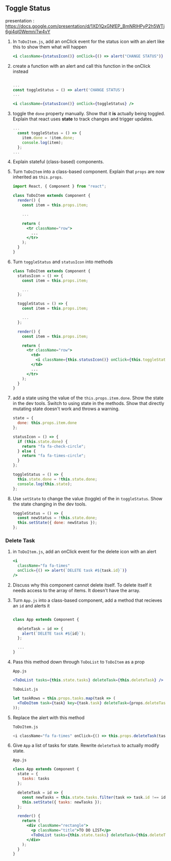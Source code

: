 ## Toggle Status

presentation : https://docs.google.com/presentation/d/1XD1QxGNfEP_BmNRlHPyP2h5WTj6gi4ql0WemniTw4vY

1. In `ToDoItem.js`, add an onClick event for the status icon with an alert like this to show them what will happen

   ```jsx
   <i className={statusIcon()} onClick={() => alert("CHANGE STATUS")} />
   ```

2. create a function with an alert and call this function in the onClick instead

   ```jsx

   ...
   const toggleStatus = () => alert('CHANGE STATUS')
   ...

   <i className={statusIcon()} onClick={toggleStatus} />
   ```

3. toggle the `done` property manually. Show that it **is** actually being toggled. Explain that react uses **state** to track changes and trigger updates.

   ```jsx
   ...
     const toggleStatus = () => {
       item.done = !item.done;
       console.log(item);
     };
   ...
   ```

4. Explain stateful (class-based) components.

5. Turn `ToDoItem` into a class-based component. Explain that `props` are now inherited as `this.props`.

   ```jsx
   import React, { Component } from "react";

   class ToDoItem extends Component {
     render() {
       const item = this.props.item;

       ...

       return (
         <tr className="row">
           ...
         </tr>
       );
     }
   }
   ```

6. Turn `toggleStatus` and `statusIcon` into methods

   ```jsx
   class ToDoItem extends Component {
     statusIcon = () => {
       const item = this.props.item;

       ...
     };

     toggleStatus = () => {
       const item = this.props.item;

       ...
     };

     render() {
       const item = this.props.item;

       return (
         <tr className="row">
           <td>
             <i className={this.statusIcon()} onClick={this.toggleStatus} />
           </td>
           ...
         </tr>
       );
     }
   }
   ```

7. add a state using the value of the `this.props.item.done`.
   Show the state in the dev tools.
   Switch to using state in the methods.
   Show that directly mutating state doesn't work and throws a warning.

   ```jsx
   state = {
     done: this.props.item.done
   };

   statusIcon = () => {
     if (this.state.done) {
       return "fa fa-check-circle";
     } else {
       return "fa fa-times-circle";
     }
   };

   toggleStatus = () => {
     this.state.done = !this.state.done;
     console.log(this.state);
   };
   ```

8. Use `setState` to change the value (toggle) of the in `toggleStatus`. Show the state changing in the dev tools.

   ```jsx
   toggleStatus = () => {
     const newStatus = !this.state.done;
     this.setState({ done: newStatus });
   };
   ```

### Delete Task

1. in `ToDoItem.js`, add an onClick event for the delete icon with an alert

   ```jsx
   <i
     className="fa fa-times"
     onClick={() => alert(`DELETE task #${task.id}`)}
   />
   ```

2. Discuss why this component cannot delete itself. To delete itself it needs access to the array of items. It doesn't have the array.

3. Turn `App.js` into a class-based component, add a method that recieves an `id` and alerts it

   ```jsx

   class App extends Component {

     deleteTask = id => {
       alert(`DELETE task #${id}`);
     };

     ...
   }
   ```

4. Pass this method down through `ToDoList` to `ToDoItem` as a prop

   `App.js`

   ```jsx
   <ToDoList tasks={this.state.tasks} deleteTask={this.deleteTask} />
   ```

   `ToDoList.js`

   ```jsx
   let taskRows = this.props.tasks.map(task => (
     <ToDoItem task={task} key={task.task} deleteTask={props.deleteTask} />
   ));
   ```

5. Replace the alert with this method

   `ToDoItem.js`

   ```javascript
   <i className="fa fa-times" onClick={() => this.props.deleteTask(task.id)} />
   ```

6. Give `App` a list of tasks for state. Rewrite `deleteTask` to actually modify state.

   `App.js`

   ```jsx
   class App extends Component {
     state = {
       tasks: tasks
     };

     deleteTask = id => {
       const newTasks = this.state.tasks.filter(task => task.id !== id);
       this.setState({ tasks: newTasks });
     };

     render() {
       return (
         <div className="rectangle">
           <p className="title">TO DO LIST</p>
           <ToDoList tasks={this.state.tasks} deleteTask={this.deleteTask} />
         </div>
       );
     }
   }
   ```
